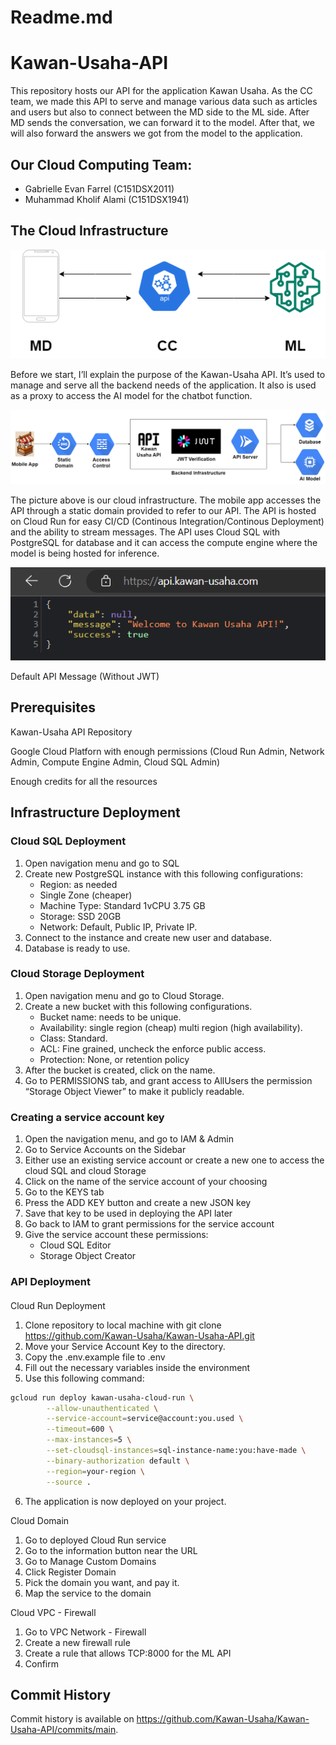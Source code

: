 # Readme.md

# Kawan-Usaha-API

This repository hosts our API for the application Kawan Usaha. As the CC team, we made this API to serve and manage various data such as articles and users but also to connect between the MD side to the ML side. After MD sends the conversation, we can forward it to the model. After that, we will also forward the answers we got from the model to the application.

## Our Cloud Computing Team:

- Gabrielle Evan Farrel (C151DSX2011)
- Muhammad Kholif Alami (C151DSX1941)

## The Cloud Infrastructure

<img
  src="docs/Application_Infrastructure.drawio.png"
  data-align="center"
  alt="Project Diagram"
/>

Before we start, I’ll explain the purpose of the Kawan-Usaha API. It’s used to manage and serve all the backend needs of the application. It also is used as a proxy to access the AI model for the chatbot function.

<img
    src="docs/Cloud_Infrastructure.drawio.png"
    data-align="center"
    alt="Cloud Infrastructure Diagram"
/>


The picture above is our cloud infrastructure. The mobile app accesses the API through a static domain provided to refer to our API. The API is hosted on Cloud Run for easy CI/CD (Continous Integration/Continous Deployment) and the ability to stream messages. The API uses Cloud SQL with PostgreSQL for database and it can access the compute engine where the model is being hosted for inference.

<img
    src="docs/Working Api.png"
    data-align="center"
    alt="Working API"
/>

Default API Message (Without JWT)

## Prerequisites

Kawan-Usaha API Repository

Google Cloud Platforn with enough permissions (Cloud Run Admin, Network Admin, Compute Engine Admin, Cloud SQL Admin)

Enough credits for all the resources

## Infrastructure Deployment

### Cloud SQL Deployment

1. Open navigation menu and go to SQL
1. Create new PostgreSQL instance with this following configurations:
    - Region: as needed
    - Single Zone (cheaper)
    - Machine Type: Standard 1vCPU 3.75 GB
    - Storage: SSD 20GB
    - Network: Default, Public IP, Private IP.
1. Connect to the instance and create new user and database.
1. Database is ready to use.

### Cloud Storage Deployment

1. Open navigation menu and go to Cloud Storage.
1. Create a new bucket with this following configurations.
    - Bucket name: needs to be unique.
    - Availability: single region (cheap) multi region (high availability).
    - Class: Standard.
    - ACL: Fine grained, uncheck the enforce public access.
    - Protection: None, or retention policy
1. After the bucket is created, click on the name.
1. Go to PERMISSIONS tab, and grant access to AllUsers the permission “Storage Object Viewer” to make it publicly readable.

### Creating a service account key

1. Open the navigation menu, and go to IAM & Admin
1. Go to Service Accounts on the Sidebar
1. Either use an existing service account or create a new one to access the cloud SQL and cloud Storage
1. Click on the name of the service account of your choosing
1. Go to the KEYS tab
1. Press the ADD KEY button and create a new JSON key
1. Save that key to be used in deploying the API later
1. Go back to IAM to grant permissions for the service account
1. Give the service account these permissions:
    - Cloud SQL Editor
    - Storage Object Creator

### API Deployment

####

Cloud Run Deployment

1. Clone repository to local machine with
git clone https://github.com/Kawan-Usaha/Kawan-Usaha-API.git
1. Move your Service Account Key to the directory.
1. Copy the .env.example file to .env
1. Fill out the necessary variables inside the environment
1. Use this following command:

```bash
gcloud run deploy kawan-usaha-cloud-run \
        --allow-unauthenticated \
        --service-account=service@account:you.used \
        --timeout=600 \
        --max-instances=5 \
        --set-cloudsql-instances=sql-instance-name:you:have-made \
        --binary-authorization default \
        --region=your-region \
        --source .
```

6. The application is now deployed on your project.

Cloud Domain

1. Go to deployed Cloud Run service
1. Go to the information button near the URL
1. Go to Manage Custom Domains
1. Click Register Domain
1. Pick the domain you want, and pay it.
1. Map the service to the domain

Cloud VPC - Firewall

1. Go to VPC Network - Firewall
1. Create a new firewall rule
1. Create a rule that allows TCP:8000 for the ML API
1. Confirm

## Commit History

Commit history is available on https://github.com/Kawan-Usaha/Kawan-Usaha-API/commits/main.

